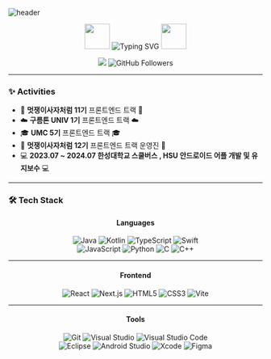 ![header](https://capsule-render.vercel.app/api?type=waving&color=gradient&height=250&section=header&text=✨%20Frontend%20Developer%20Na._.kyung%20✨&fontSize=40&fontAlign=50&fontAlignY=40&desc=Crafting%20Beautiful%20and%20Interactive%20Web%20Experiences&descAlign=50&descAlignY=60)

<p align="center">
  <img src="https://media.giphy.com/media/26tn33aiTi1jkl6H6/giphy.gif" width="50">
  <img src="https://readme-typing-svg.herokuapp.com?font=Fira+Code&size=28&duration=3000&pause=1000&color=FBA07F&center=true&vCenter=true&width=700&lines=👩‍💻+Passionate+Frontend+Developer;🎨+Loves+Building+Interactive+UI/UX;🚀+Always+Learning+and+Exploring;✨+Turning+Ideas+into+Beautiful+Websites!" alt="Typing SVG" />
  <img src="https://media.giphy.com/media/xT9IgzoKnwFNmISR8I/giphy.gif" width="50">
</p>

<p align="center">
  <img src="https://hits.seeyoufarm.com/api/count/incr/badge.svg?url=https%3A%2F%2Fgithub.com%2Flee-nakyung&count_bg=%23FFC300&title_bg=%232D2D2D&icon=html5.svg&icon_color=%23FFFFFF&title=VISITS&edge_flat=false" />
  <img src="https://img.shields.io/github/followers/lee-nakyung?style=social" alt="GitHub Followers" />
</p>



---


### ✨ **Activities**

<div align="left">

- 🦁 **멋쟁이사자처럼 11기** 프론트엔드 트랙 🦁
- ☁️ **구름톤 UNIV 1기** 프론트엔드 트랙 ☁️
- 🎓 **UMC 5기** 프론트엔드 트랙 🎓
- 🦁 **멋쟁이사자처럼 12기** 프론트엔드 트랙 운영진 🦁
- 💻 **2023.07 ~ 2024.07 한성대학교 스쿨버스 , HSU 안드로이드 어플 개발 및 유지보수** 💻

</div>

---

### 🛠 **Tech Stack**

<div align="center">
  
#### Languages  
![Java](https://img.shields.io/badge/Java-%23ED8B00.svg?style=for-the-badge&logo=openjdk&logoColor=white)
![Kotlin](https://img.shields.io/badge/Kotlin-%237F52FF.svg?style=for-the-badge&logo=kotlin&logoColor=white)
![TypeScript](https://img.shields.io/badge/TypeScript-%23007ACC.svg?style=for-the-badge&logo=typescript&logoColor=white)
![Swift](https://img.shields.io/badge/Swift-%23FA7343.svg?style=for-the-badge&logo=swift&logoColor=white)<br>
![JavaScript](https://img.shields.io/badge/JavaScript-%23F7DF1E.svg?style=for-the-badge&logo=javascript&logoColor=black)
![Python](https://img.shields.io/badge/Python-%233776AB.svg?style=for-the-badge&logo=python&logoColor=white)
![C](https://img.shields.io/badge/C-%2300599C.svg?style=for-the-badge&logo=c&logoColor=white)
![C++](https://img.shields.io/badge/C++-%2300599C.svg?style=for-the-badge&logo=cplusplus&logoColor=white)

---

#### Frontend  
![React](https://img.shields.io/badge/React-%2361DAFB.svg?style=for-the-badge&logo=react&logoColor=white)
![Next.js](https://img.shields.io/badge/Next.js-%23000000.svg?style=for-the-badge&logo=nextdotjs&logoColor=white)
![HTML5](https://img.shields.io/badge/HTML5-%23E34F26.svg?style=for-the-badge&logo=html5&logoColor=white)
![CSS3](https://img.shields.io/badge/CSS3-%231572B6.svg?style=for-the-badge&logo=css3&logoColor=white)
![Vite](https://img.shields.io/badge/Vite-%23646CFF.svg?style=for-the-badge&logo=vite&logoColor=white)

---

#### Tools  
![Git](https://img.shields.io/badge/Git-%23F05033.svg?style=for-the-badge&logo=git&logoColor=white)
![Visual Studio](https://img.shields.io/badge/Visual%20Studio-%235C2D91.svg?style=for-the-badge&logo=visualstudio&logoColor=white)
![Visual Studio Code](https://img.shields.io/badge/Visual%20Studio%20Code-%23007ACC.svg?style=for-the-badge&logo=visualstudiocode&logoColor=white)<br>
![Eclipse](https://img.shields.io/badge/Eclipse-%23FE7A16.svg?style=for-the-badge&logo=eclipseide&logoColor=white)
![Android Studio](https://img.shields.io/badge/Android%20Studio-%233DDC84.svg?style=for-the-badge&logo=androidstudio&logoColor=white)
![Xcode](https://img.shields.io/badge/Xcode-%23147EFB.svg?style=for-the-badge&logo=xcode&logoColor=white)
![Figma](https://img.shields.io/badge/Figma-%23F24E1E.svg?style=for-the-badge&logo=figma&logoColor=white)

</div>
